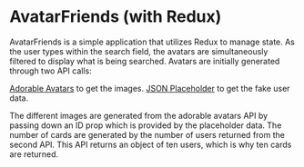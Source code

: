 # AvatarFriends (with Redux)

AvatarFriends is a simple application that utilizes Redux to manage state. As the user types within the search field, the avatars are simultaneously filtered to display what is being searched. Avatars are initially generated through two API calls:

[Adorable Avatars](http://avatars.adorable.io/) to get the images.
[JSON Placeholder](https://jsonplaceholder.typicode.com/) to get the fake user data.

The different images are generated from the adorable avatars API by passing down an ID prop which is provided by the placeholder data. The number of cards are generated by the number of users returned from the second API. This API returns an object of ten users, which is why ten cards are returned.
